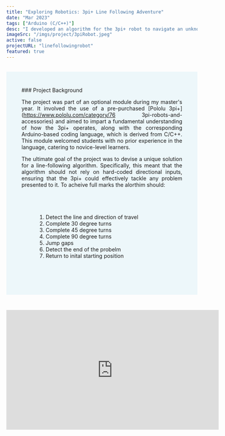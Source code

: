 ```yaml
---
title: "Exploring Robotics: 3pi+ Line Following Adventure"
date: "Mar 2023"
tags: ["Arduino (C/C++)"]
desc: "I developed an algorithm for the 3pi+ robot to navigate an unknown, unique maze, incorporating 30, 45, and 180-degree turns. The algorithm also includes a detection mechanism to identify when the maze has been successfully completed and a 'return home' feature. This algorithm was written in the Arduino GUI and language, which is based on C/C++."
imageSrc: "/imgs/project/3piRobot.jpeg"
active: false
projectURL: "linefollowingrobot"
featured: true
---
```


<div style="margin-top:30px; text-align: justify; background-color: #EDF7FA; padding: 40px"> ### Project Background

The project was part of an optional module during my master's year. It involved the use of a pre-purchased [Pololu 3pi+](https://www.pololu.com/category/76 3pi-robots-and-accessories) and aimed to impart a fundamental understanding of how the 3pi+ operates, along with the corresponding Arduino-based coding language, which is derived from C/C++. This module welcomed students with no prior experience in the language, catering to novice-level learners.

The ultimate goal of the project was to devise a unique solution for a line-following algorithm. Specifically, this meant that the algorithm should not rely on hard-coded directional inputs, ensuring that the 3pi+ could effectively tackle any problem presented to it. To acheive full marks the alorthim should:

<div style="padding: 40px"">

1. Detect the line and direction of travel
2. Complete 30 degree turns
3. Complete 45 degree turns
4. Complete 90 degree turns
5. Jump gaps
6. Detect the end of the probelm
7. Return to inital starting position
</div>
</div>

<div style="margin-top:40px">
 <p style{align="center"}>

<iframe width="560" height="315" src="https://www.youtube.com/watch?v=N6zrWcEZC_Y" frameborder="0" allowfullscreen></iframe></p>

</div>

